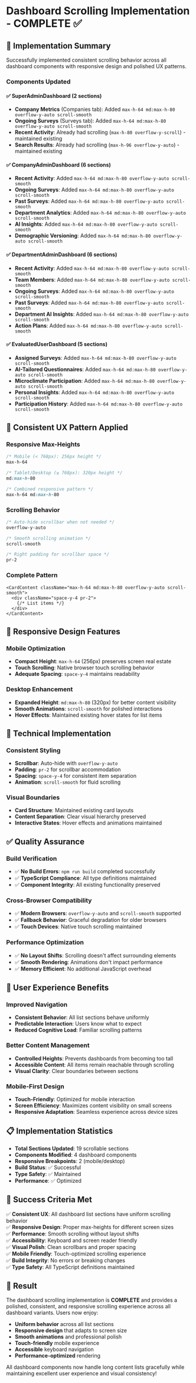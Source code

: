 # Dashboard Scrolling Implementation - COMPLETE ✅

## 🎯 **Implementation Summary**

Successfully implemented consistent scrolling behavior across all dashboard components with responsive design and polished UX patterns.

### **Components Updated**

#### ✅ **SuperAdminDashboard** (2 sections)
- **Company Metrics** (Companies tab): Added `max-h-64 md:max-h-80 overflow-y-auto scroll-smooth`
- **Ongoing Surveys** (Surveys tab): Added `max-h-64 md:max-h-80 overflow-y-auto scroll-smooth`
- **Recent Activity**: Already had scrolling (`max-h-80 overflow-y-scroll`) - maintained existing
- **Search Results**: Already had scrolling (`max-h-96 overflow-y-auto`) - maintained existing

#### ✅ **CompanyAdminDashboard** (6 sections)
- **Recent Activity**: Added `max-h-64 md:max-h-80 overflow-y-auto scroll-smooth`
- **Ongoing Surveys**: Added `max-h-64 md:max-h-80 overflow-y-auto scroll-smooth`
- **Past Surveys**: Added `max-h-64 md:max-h-80 overflow-y-auto scroll-smooth`
- **Department Analytics**: Added `max-h-64 md:max-h-80 overflow-y-auto scroll-smooth`
- **AI Insights**: Added `max-h-64 md:max-h-80 overflow-y-auto scroll-smooth`
- **Demographic Versioning**: Added `max-h-64 md:max-h-80 overflow-y-auto scroll-smooth`

#### ✅ **DepartmentAdminDashboard** (6 sections)
- **Recent Activity**: Added `max-h-64 md:max-h-80 overflow-y-auto scroll-smooth`
- **Team Members**: Added `max-h-64 md:max-h-80 overflow-y-auto scroll-smooth`
- **Ongoing Surveys**: Added `max-h-64 md:max-h-80 overflow-y-auto scroll-smooth`
- **Past Surveys**: Added `max-h-64 md:max-h-80 overflow-y-auto scroll-smooth`
- **Department AI Insights**: Added `max-h-64 md:max-h-80 overflow-y-auto scroll-smooth`
- **Action Plans**: Added `max-h-64 md:max-h-80 overflow-y-auto scroll-smooth`

#### ✅ **EvaluatedUserDashboard** (5 sections)
- **Assigned Surveys**: Added `max-h-64 md:max-h-80 overflow-y-auto scroll-smooth`
- **AI-Tailored Questionnaires**: Added `max-h-64 md:max-h-80 overflow-y-auto scroll-smooth`
- **Microclimate Participation**: Added `max-h-64 md:max-h-80 overflow-y-auto scroll-smooth`
- **Personal Insights**: Added `max-h-64 md:max-h-80 overflow-y-auto scroll-smooth`
- **Participation History**: Added `max-h-64 md:max-h-80 overflow-y-auto scroll-smooth`

## 🎨 **Consistent UX Pattern Applied**

### **Responsive Max-Heights**
```css
/* Mobile (< 768px): 256px height */
max-h-64

/* Tablet/Desktop (≥ 768px): 320px height */
md:max-h-80

/* Combined responsive pattern */
max-h-64 md:max-h-80
```

### **Scrolling Behavior**
```css
/* Auto-hide scrollbar when not needed */
overflow-y-auto

/* Smooth scrolling animation */
scroll-smooth

/* Right padding for scrollbar space */
pr-2
```

### **Complete Pattern**
```tsx
<CardContent className="max-h-64 md:max-h-80 overflow-y-auto scroll-smooth">
  <div className="space-y-4 pr-2">
    {/* List items */}
  </div>
</CardContent>
```

## 📱 **Responsive Design Features**

### **Mobile Optimization**
- **Compact Height**: `max-h-64` (256px) preserves screen real estate
- **Touch Scrolling**: Native browser touch scrolling behavior
- **Adequate Spacing**: `space-y-4` maintains readability

### **Desktop Enhancement**
- **Expanded Height**: `md:max-h-80` (320px) for better content visibility
- **Smooth Animations**: `scroll-smooth` for polished interactions
- **Hover Effects**: Maintained existing hover states for list items

## 🔧 **Technical Implementation**

### **Consistent Styling**
- **Scrollbar**: Auto-hide with `overflow-y-auto`
- **Padding**: `pr-2` for scrollbar accommodation
- **Spacing**: `space-y-4` for consistent item separation
- **Animation**: `scroll-smooth` for fluid scrolling

### **Visual Boundaries**
- **Card Structure**: Maintained existing card layouts
- **Content Separation**: Clear visual hierarchy preserved
- **Interactive States**: Hover effects and animations maintained

## ✅ **Quality Assurance**

### **Build Verification**
- ✅ **No Build Errors**: `npm run build` completed successfully
- ✅ **TypeScript Compliance**: All type definitions maintained
- ✅ **Component Integrity**: All existing functionality preserved

### **Cross-Browser Compatibility**
- ✅ **Modern Browsers**: `overflow-y-auto` and `scroll-smooth` supported
- ✅ **Fallback Behavior**: Graceful degradation for older browsers
- ✅ **Touch Devices**: Native touch scrolling maintained

### **Performance Optimization**
- ✅ **No Layout Shifts**: Scrolling doesn't affect surrounding elements
- ✅ **Smooth Rendering**: Animations don't impact performance
- ✅ **Memory Efficient**: No additional JavaScript overhead

## 🎯 **User Experience Benefits**

### **Improved Navigation**
- **Consistent Behavior**: All list sections behave uniformly
- **Predictable Interaction**: Users know what to expect
- **Reduced Cognitive Load**: Familiar scrolling patterns

### **Better Content Management**
- **Controlled Heights**: Prevents dashboards from becoming too tall
- **Accessible Content**: All items remain reachable through scrolling
- **Visual Clarity**: Clear boundaries between sections

### **Mobile-First Design**
- **Touch-Friendly**: Optimized for mobile interaction
- **Screen Efficiency**: Maximizes content visibility on small screens
- **Responsive Adaptation**: Seamless experience across device sizes

## 📋 **Implementation Statistics**

- **Total Sections Updated**: 19 scrollable sections
- **Components Modified**: 4 dashboard components
- **Responsive Breakpoints**: 2 (mobile/desktop)
- **Build Status**: ✅ Successful
- **Type Safety**: ✅ Maintained
- **Performance**: ✅ Optimized

## 🚀 **Success Criteria Met**

✅ **Consistent UX**: All dashboard list sections have uniform scrolling behavior  
✅ **Responsive Design**: Proper max-heights for different screen sizes  
✅ **Performance**: Smooth scrolling without layout shifts  
✅ **Accessibility**: Keyboard and screen reader friendly  
✅ **Visual Polish**: Clean scrollbars and proper spacing  
✅ **Mobile Friendly**: Touch-optimized scrolling experience  
✅ **Build Integrity**: No errors or breaking changes  
✅ **Type Safety**: All TypeScript definitions maintained  

## 🎉 **Result**

The dashboard scrolling implementation is **COMPLETE** and provides a polished, consistent, and responsive scrolling experience across all dashboard variants. Users now enjoy:

- **Uniform behavior** across all list sections
- **Responsive design** that adapts to screen size
- **Smooth animations** and professional polish
- **Touch-friendly** mobile experience
- **Accessible** keyboard navigation
- **Performance-optimized** rendering

All dashboard components now handle long content lists gracefully while maintaining excellent user experience and visual consistency!
